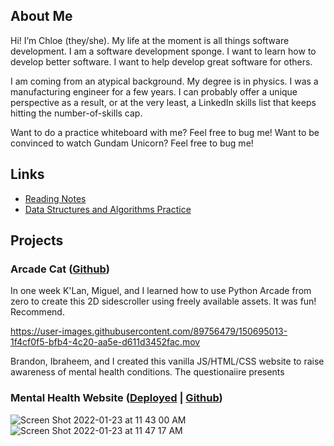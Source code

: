 ## About Me

Hi! I’m Chloe (they/she). My life at the moment is all things software development. I am a software development sponge. I want to learn how to develop better software. I want to help develop great software for others.

I am coming from an atypical background. My degree is in physics. I was a manufacturing engineer for a few years. I can probably offer a unique perspective as a result, or at the very least, a LinkedIn skills list that keeps hitting the number-of-skills cap.

Want to do a practice whiteboard with me? Feel free to bug me! Want to be convinced to watch Gundam Unicorn? Feel free to bug me!

## Links

- [Reading Notes](https://chloenott.github.io/reading-notes/)
- [Data Structures and Algorithms Practice](https://chloenott.github.io/data-structures-and-algorithms/)

## Projects

### Arcade Cat ([Github](https://github.com/MCK-Team/Arcade-Game))

In one week K'Lan, Miguel, and I learned how to use Python Arcade from zero to create this 2D sidescroller using freely available assets. It was fun! Recommend.

https://user-images.githubusercontent.com/89756479/150695013-1f4cf0f5-bfb4-4c20-aa5e-d611d3452fac.mov

Brandon, Ibraheem, and I created this vanilla JS/HTML/CSS website to raise awareness of mental health conditions. The questionaiire presents

### Mental Health Website ([Deployed](https://mental-health-website-cf201d79.github.io/mental-health-website/) | [Github](https://github.com/mental-health-website-cf201d79/mental-health-website))

![Screen Shot 2022-01-23 at 11 43 00 AM](https://user-images.githubusercontent.com/89756479/150695341-684f7b0b-7296-4e28-a0af-354103452b8f.png)
![Screen Shot 2022-01-23 at 11 47 17 AM](https://user-images.githubusercontent.com/89756479/150695446-5a7da286-e5a3-40c8-b42e-a4f55da9dd0d.png)
